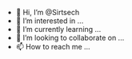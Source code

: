 - 👋 Hi, I’m @Sirtsech
- 👀 I’m interested in ...
- 🌱 I’m currently learning ...
- 💞️ I’m looking to collaborate on ...
- 📫 How to reach me ...

<!---
Sirtsech/Sirtsech is a ✨ special ✨ repository because its `README.md` (this file) appears on your GitHub profile.
You can click the Preview link to take a look at your changes.
--->
